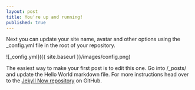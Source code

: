 ```yaml
---
layout: post
title: You're up and running!
published: true
---
```


Next you can update your site name, avatar and other options using the _config.yml file in the root of your repository.

![_config.yml]({{ site.baseurl }}/images/config.png)

The easiest way to make your first post is to edit this one. Go into /_posts/ and update the Hello World markdown file. For more instructions head over to the [Jekyll Now repository](https://github.com/barryclark/jekyll-now) on GitHub.
